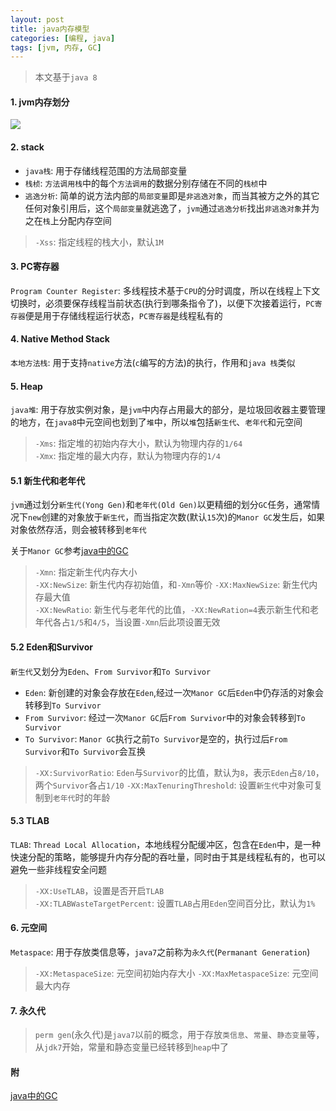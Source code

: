 ```yaml
---
layout: post
title: java内存模型
categories: [编程, java]
tags: [jvm, 内存, GC]
---
```


> 本文基于`java 8`

#### 1. jvm内存划分

![]({{site.url}}/public/images/2017-06-27-java-memory.png)

#### 2. stack

* `java栈`: 用于存储线程范围的方法局部变量
* `栈桢`: `方法调用栈`中的每个`方法调用`的数据分别存储在不同的`栈桢`中
* `逃逸分析`: 简单的说方法内部的`局部变量`即是`非逃逸对象`，而当其被方之外的其它任何对象引用后，这个`局部变量`就逃逸了，`jvm`通过`逃逸分析`找出`非逃逸对象`并为之在`栈`上分配内存空间

> `-Xss`: 指定线程的栈大小，默认`1M`

#### 3. PC寄存器

`Program Counter Register`: 多线程技术基于`CPU`的分时调度，所以在线程上下文切换时，必须要保存线程当前状态(执行到哪条指令了)，以便下次接着运行，`PC寄存器`便是用于存储线程运行状态，`PC寄存器`是线程私有的

#### 4. Native Method Stack

`本地方法栈`: 用于支持`native`方法(`c`编写的方法)的执行，作用和`java 栈`类似

#### 5. Heap

`java堆`: 用于存放实例对象，是`jvm`中内存占用最大的部分，是垃圾回收器主要管理的地方，在`java8`中元空间也划到了`堆`中，所以`堆`包括`新生代`、`老年代`和元空间

> `-Xms`: 指定堆的初始内存大小，默认为物理内存的`1/64`   
> `-Xmx`: 指定堆的最大内存，默认为物理内存的`1/4`

#### 5.1 新生代和老年代

`jvm`通过划分`新生代(Yong Gen)`和`老年代(Old Gen)`以更精细的划分`GC`任务，通常情况下`new`创建的对象放于`新生代`，而当指定次数(默认`15`次)的`Manor GC`发生后，如果对象依然存活，则会被转移到`老年代`

关于`Manor GC`参考[java中的GC]({{site.url}}/2017/07/01/java-gc/)

> `-Xmn`: 指定新生代内存大小   
> `-XX:NewSize`: 新生代内存初始值，和`-Xmn`等价
> `-XX:MaxNewSize`: 新生代内存最大值   
> `-XX:NewRatio`: 新生代与老年代的比值，`-XX:NewRation=4`表示新生代和老年代各占`1/5`和`4/5`，当设置`-Xmn`后此项设置无效

#### 5.2 Eden和Survivor

`新生代`又划分为`Eden`、`From Survivor`和`To Survivor`

* `Eden`: 新创建的对象会存放在`Eden`,经过一次`Manor GC`后`Eden`中仍存活的对象会转移到`To Survivor`
* `From Survivor`: 经过一次`Manor GC`后`From Survivor`中的对象会转移到`To Survivor`
* `To Survivor`: `Manor GC`执行之前`To Survivor`是空的，执行过后`From Survivor`和`To Survivor`会互换

> `-XX:SurvivorRatio`: `Eden`与`Survivor`的比值，默认为`8`，表示`Eden`占`8/10`，两个`Survivor`各占`1/10`
> `-XX:MaxTenuringThreshold`: 设置`新生代`中对象可复制到`老年代`时的年龄

#### 5.3 TLAB

`TLAB`: `Thread Local Allocation`，本地线程分配缓冲区，包含在`Eden`中，是一种快速分配的策略，能够提升内存分配的吞吐量，同时由于其是线程私有的，也可以避免一些非线程安全问题

> `-XX:UseTLAB`，设置是否开启`TLAB`   
> `-XX:TLABWasteTargetPercent`: 设置`TLAB`占用`Eden`空间百分比，默认为`1%`

#### 6. 元空间

`Metaspace`: 用于存放类信息等，`java7`之前称为`永久代`(`Permanant Generation`)

> `-XX:MetaspaceSize`: 元空间初始内存大小
> `-XX:MaxMetaspaceSize`: 元空间最大内存

#### 7. 永久代

>`perm gen`(永久代)是`java7`以前的概念，用于存放`类信息`、`常量`、`静态变量`等，从`jdk7`开始，常量和静态变量已经转移到`heap`中了

#### 附

[java中的GC]({{site.url}}/2017/07/01/java-gc/)